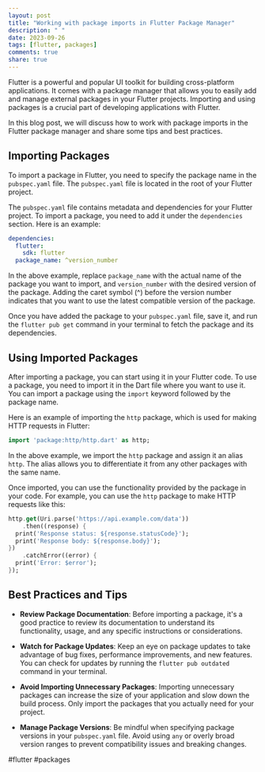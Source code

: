```yaml
---
layout: post
title: "Working with package imports in Flutter Package Manager"
description: " "
date: 2023-09-26
tags: [flutter, packages]
comments: true
share: true
---
```


Flutter is a powerful and popular UI toolkit for building cross-platform applications. It comes with a package manager that allows you to easily add and manage external packages in your Flutter projects. Importing and using packages is a crucial part of developing applications with Flutter.

In this blog post, we will discuss how to work with package imports in the Flutter package manager and share some tips and best practices.

## Importing Packages

To import a package in Flutter, you need to specify the package name in the `pubspec.yaml` file. The `pubspec.yaml` file is located in the root of your Flutter project.

The `pubspec.yaml` file contains metadata and dependencies for your Flutter project. To import a package, you need to add it under the `dependencies` section. Here is an example:

```yaml
dependencies:
  flutter:
    sdk: flutter
  package_name: ^version_number
```

In the above example, replace `package_name` with the actual name of the package you want to import, and `version_number` with the desired version of the package. Adding the caret symbol (^) before the version number indicates that you want to use the latest compatible version of the package.

Once you have added the package to your `pubspec.yaml` file, save it, and run the `flutter pub get` command in your terminal to fetch the package and its dependencies.

## Using Imported Packages

After importing a package, you can start using it in your Flutter code. To use a package, you need to import it in the Dart file where you want to use it. You can import a package using the `import` keyword followed by the package name.

Here is an example of importing the `http` package, which is used for making HTTP requests in Flutter:

```dart
import 'package:http/http.dart' as http;
```

In the above example, we import the `http` package and assign it an alias `http`. The alias allows you to differentiate it from any other packages with the same name.

Once imported, you can use the functionality provided by the package in your code. For example, you can use the `http` package to make HTTP requests like this:

```dart
http.get(Uri.parse('https://api.example.com/data'))
    .then((response) {
  print('Response status: ${response.statusCode}');
  print('Response body: ${response.body}');
})
    .catchError((error) {
  print('Error: $error');
});
```

## Best Practices and Tips

- **Review Package Documentation**: Before importing a package, it's a good practice to review its documentation to understand its functionality, usage, and any specific instructions or considerations.

- **Watch for Package Updates**: Keep an eye on package updates to take advantage of bug fixes, performance improvements, and new features. You can check for updates by running the `flutter pub outdated` command in your terminal.

- **Avoid Importing Unnecessary Packages**: Importing unnecessary packages can increase the size of your application and slow down the build process. Only import the packages that you actually need for your project.

- **Manage Package Versions**: Be mindful when specifying package versions in your `pubspec.yaml` file. Avoid using `any` or overly broad version ranges to prevent compatibility issues and breaking changes.

#flutter #packages